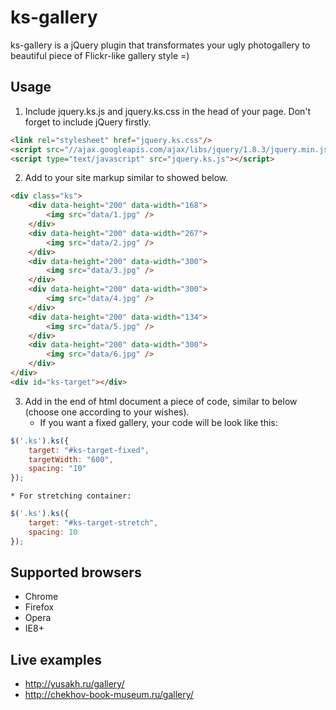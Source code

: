 ks-gallery
==========
ks-gallery is a jQuery plugin that transformates your ugly photogallery to beautiful piece of Flickr-like gallery style =)

Usage
-----
1. Include jquery.ks.js and jquery.ks.css in the head of your page. Don't forget to include jQuery firstly.
``` html
<link rel="stylesheet" href="jquery.ks.css"/>
<script src="//ajax.googleapis.com/ajax/libs/jquery/1.8.3/jquery.min.js"></script>
<script type="text/javascript" src="jquery.ks.js"></script>
```

2. Add to your site markup similar to showed below.
``` html
<div class="ks">
    <div data-height="200" data-width="168">
        <img src="data/1.jpg" />
    </div>
    <div data-height="200" data-width="267">
        <img src="data/2.jpg" />
    </div>
    <div data-height="200" data-width="300">
        <img src="data/3.jpg" />
    </div>
    <div data-height="200" data-width="300">
        <img src="data/4.jpg" />
    </div>
    <div data-height="200" data-width="134">
        <img src="data/5.jpg" />
    </div>
    <div data-height="200" data-width="300">
        <img src="data/6.jpg" />
    </div>
</div>
<div id="ks-target"></div>
```

3. Add in the end of html document a piece of code, similar to below (choose one according to your wishes).
    * If you want a fixed gallery, your code will be look like this:
``` javascript
$('.ks').ks({
    target: "#ks-target-fixed",
    targetWidth: "600",
    spacing: "10"
});
```

    * For stretching container:
``` javascript
$('.ks').ks({
    target: "#ks-target-stretch",
    spacing: 10
});
```


Supported browsers
------------------
* Chrome
* Firefox
* Opera
* IE8+

Live examples
-------------
* http://yusakh.ru/gallery/
* http://chekhov-book-museum.ru/gallery/